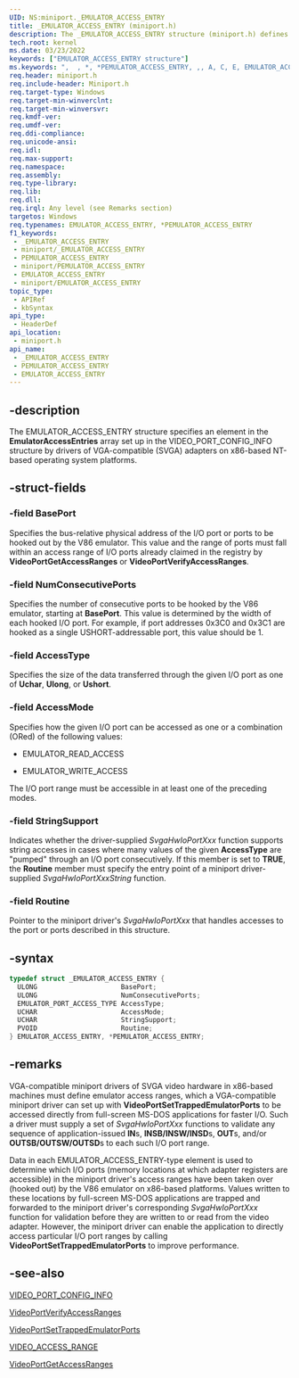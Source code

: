 ```yaml
---
UID: NS:miniport._EMULATOR_ACCESS_ENTRY
title: _EMULATOR_ACCESS_ENTRY (miniport.h)
description: The _EMULATOR_ACCESS_ENTRY structure (miniport.h) defines a range of I/O ports and how they can be accessed by a V86 emulator on x86-based platforms.
tech.root: kernel
ms.date: 03/23/2022
keywords: ["EMULATOR_ACCESS_ENTRY structure"]
ms.keywords: ",  , *, *PEMULATOR_ACCESS_ENTRY, ,, A, C, E, EMULATOR_ACCESS_ENTRY, EMULATOR_ACCESS_ENTRY structure [Display Devices], L, M, N, O, P, PEMULATOR_ACCESS_ENTRY, PEMULATOR_ACCESS_ENTRY structure pointer [Display Devices], R, S, T, U, Video_Structs_8a00f589-ff5c-489b-b49b-abdcf9f42cf2.xml, Y, _, _EMULATOR_ACCESS_ENTRY, display.emulator_access_entry, miniport/EMULATOR_ACCESS_ENTRY, miniport/PEMULATOR_ACCESS_ENTRY"
req.header: miniport.h
req.include-header: Miniport.h
req.target-type: Windows
req.target-min-winverclnt: 
req.target-min-winversvr: 
req.kmdf-ver: 
req.umdf-ver: 
req.ddi-compliance: 
req.unicode-ansi: 
req.idl: 
req.max-support: 
req.namespace: 
req.assembly: 
req.type-library: 
req.lib: 
req.dll: 
req.irql: Any level (see Remarks section)
targetos: Windows
req.typenames: EMULATOR_ACCESS_ENTRY, *PEMULATOR_ACCESS_ENTRY
f1_keywords:
 - _EMULATOR_ACCESS_ENTRY
 - miniport/_EMULATOR_ACCESS_ENTRY
 - PEMULATOR_ACCESS_ENTRY
 - miniport/PEMULATOR_ACCESS_ENTRY
 - EMULATOR_ACCESS_ENTRY
 - miniport/EMULATOR_ACCESS_ENTRY
topic_type:
 - APIRef
 - kbSyntax
api_type:
 - HeaderDef
api_location:
 - miniport.h
api_name:
 - _EMULATOR_ACCESS_ENTRY
 - PEMULATOR_ACCESS_ENTRY
 - EMULATOR_ACCESS_ENTRY
---
```


## -description

The EMULATOR_ACCESS_ENTRY structure specifies an element in the **EmulatorAccessEntries** array set up in the VIDEO_PORT_CONFIG_INFO structure by drivers of VGA-compatible (SVGA) adapters on x86-based NT-based operating system platforms.

## -struct-fields

### -field BasePort

Specifies the bus-relative physical address of the I/O port or ports to be hooked out by the V86 emulator. This value and the range of ports must fall within an access range of I/O ports already claimed in the registry by **VideoPortGetAccessRanges** or **VideoPortVerifyAccessRanges**.

### -field NumConsecutivePorts

Specifies the number of consecutive ports to be hooked by the V86 emulator, starting at **BasePort**. This value is determined by the width of each hooked I/O port. For example, if port addresses 0x3C0 and 0x3C1 are hooked as a single USHORT-addressable port, this value should be 1.

### -field AccessType

Specifies the size of the data transferred through the given I/O port as one of **Uchar**, **Ulong**, or **Ushort**.

### -field AccessMode

Specifies how the given I/O port can be accessed as one or a combination (ORed) of the following values:

- EMULATOR_READ_ACCESS

- EMULATOR_WRITE_ACCESS

The I/O port range must be accessible in at least one of the preceding modes.

### -field StringSupport

Indicates whether the driver-supplied *SvgaHwIoPortXxx* function supports string accesses in cases where many values of the given **AccessType** are "pumped" through an I/O port consecutively. If this member is set to **TRUE**, the **Routine** member must specify the entry point of a miniport driver-supplied *SvgaHwIoPortXxxString* function.

### -field Routine

Pointer to the miniport driver's *SvgaHwIoPortXxx* that handles accesses to the port or ports described in this structure.

## -syntax

```cpp
typedef struct _EMULATOR_ACCESS_ENTRY {
  ULONG                     BasePort;
  ULONG                     NumConsecutivePorts;
  EMULATOR_PORT_ACCESS_TYPE AccessType;
  UCHAR                     AccessMode;
  UCHAR                     StringSupport;
  PVOID                     Routine;
} EMULATOR_ACCESS_ENTRY, *PEMULATOR_ACCESS_ENTRY;
```

## -remarks

VGA-compatible miniport drivers of SVGA video hardware in x86-based machines must define emulator access ranges, which a VGA-compatible miniport driver can set up with **VideoPortSetTrappedEmulatorPorts** to be accessed directly from full-screen MS-DOS applications for faster I/O. Such a driver must supply a set of *SvgaHwIoPortXxx* functions to validate any sequence of application-issued **IN**s, **INSB/INSW/INSD**s, **OUT**s, and/or **OUTSB/OUTSW/OUTSD**s to each such I/O port range.

Data in each EMULATOR_ACCESS_ENTRY-type element is used to determine which I/O ports (memory locations at which adapter registers are accessible) in the miniport driver's access ranges have been taken over (hooked out) by the V86 emulator on x86-based platforms. Values written to these locations by full-screen MS-DOS applications are trapped and forwarded to the miniport driver's corresponding *SvgaHwIoPortXxx* function for validation before they are written to or read from the video adapter. However, the miniport driver can enable the application to directly access particular I/O port ranges by calling **VideoPortSetTrappedEmulatorPorts** to improve performance.

## -see-also

[VIDEO_PORT_CONFIG_INFO](..\video\ns-video-_video_port_config_info.md)

[VideoPortVerifyAccessRanges](..\video\nf-video-videoportverifyaccessranges.md)

[VideoPortSetTrappedEmulatorPorts](..\video\nf-video-videoportsettrappedemulatorports.md)

[VIDEO_ACCESS_RANGE](..\video\ns-video-_video_access_range.md)

[VideoPortGetAccessRanges](..\video\nf-video-videoportgetaccessranges.md)
